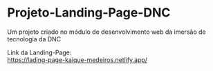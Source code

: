 # Projeto-Landing-Page-DNC
Um projeto criado no módulo de desenvolvimento web da imersão de tecnologia da DNC

Link da Landing-Page: <br>
https://lading-page-kaique-medeiros.netlify.app/
